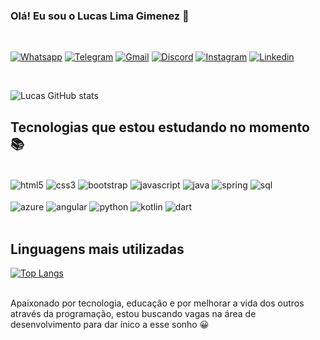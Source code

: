 ### Olá! Eu sou o Lucas Lima Gimenez 👋 
<br>

[![Whatsapp](https://img.shields.io/badge/WhatsApp-25D366?style=for-the-badge&logo=whatsapp&logoColor=white)](https://whats.link/lucaslimagimenez)
[![Telegram](https://img.shields.io/badge/Telegram-2CA5E0?style=for-the-badge&logo=telegram&logoColor=white)](https://t.me/LucasLimaGimenez)
[![Gmail](https://img.shields.io/badge/Gmail-D14836?style=for-the-badge&logo=gmail&logoColor=white)](mailto:limagimenez101010@gmail.com)
[![Discord](https://img.shields.io/badge/Discord-7289DA?style=for-the-badge&logo=discord&logoColor=white)](https://discord.gg/4QKYfv4r)
[![Instagram](https://img.shields.io/badge/Instagram-E4405F?style=for-the-badge&logo=instagram&logoColor=white)](https://www.instagram.com/gimenao_ll/)
[![Linkedin](https://img.shields.io/badge/LinkedIn-0077B5?style=for-the-badge&logo=linkedin&logoColor=white)](https://www.linkedin.com/in/lucas-lima-gimenez-0bb4b21b4/)

<br>

![Lucas GitHub stats](https://github-readme-stats.vercel.app/api?username=LucasLimaGimenez&show_icons=true&theme=radical)

## Tecnologias que estou estudando no momento 📚

<div style="display: inline_block"> <br/>
  <img align="center" alt="html5" src="https://img.shields.io/badge/HTML5-E34F26?style=for-the-badge&logo=html5&logoColor=white"/>
  <img align="center" alt="css3" src="https://img.shields.io/badge/CSS3-1572B6?style=for-the-badge&logo=css3&logoColor=white"/>
  <img align="center" alt="bootstrap" src="https://img.shields.io/badge/Bootstrap-563D7C?style=for-the-badge&logo=bootstrap&logoColor=white"/>
  <img align="center" alt="javascript" src="https://img.shields.io/badge/JavaScript-F7DF1E?style=for-the-badge&logo=javascript&logoColor=black"/>
  <img align="center" alt="java" src="https://img.shields.io/badge/Java-ED8B00?style=for-the-badge&logo=java&logoColor=white"/>
  <img align="center" alt="spring" src="https://img.shields.io/badge/Spring-6DB33F?style=for-the-badge&logo=spring&logoColor=white"/>
  <img align="center" alt="sql" src="https://img.shields.io/badge/PostgreSQL-316192?style=for-the-badge&logo=postgresql&logoColor=white"/> <br><br/>
  <img align="center" alt="azure" src="https://img.shields.io/badge/Microsoft_Azure-0089D6?style=for-the-badge&logo=microsoft-azure&logoColor=white"/> 
  <img align="center" alt="angular" src="https://img.shields.io/badge/Angular-DD0031?style=for-the-badge&logo=angular&logoColor=white"/>
  <img align="center" alt="python" src="https://img.shields.io/badge/Python-14354C?style=for-the-badge&logo=python&logoColor=white"/> 
  <img align="center" alt="kotlin" src="https://img.shields.io/badge/Kotlin-0095D5?&style=for-the-badge&logo=kotlin&logoColor=white"/> 
  <img align="center" alt="dart" src="https://img.shields.io/badge/Dart-0175C2?style=for-the-badge&logo=dart&logoColor=white"/> 
</div><br/>

## Linguagens mais utilizadas

[![Top Langs](https://github-readme-stats.vercel.app/api/top-langs/?username=LucasLimaGimenez&layout=compact)](https://github.com/anuraghazra/github-readme-stats)<br><br/>

<p>Apaixonado por tecnologia, educação e por melhorar a vida dos outros através da programação, estou buscando vagas na área de desenvolvimento para dar ínico a esse sonho 😀</p>
